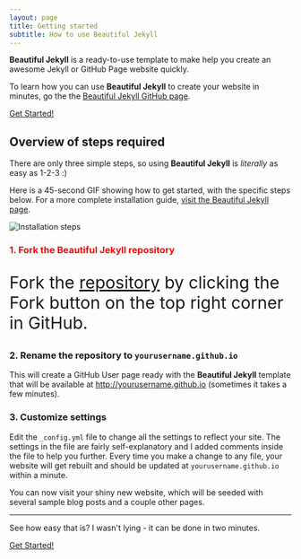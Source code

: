 ```yaml
---
layout: page
title: Getting started
subtitle: How to use Beautiful Jekyll
---
```


**Beautiful Jekyll** is a ready-to-use template to make help you create an awesome Jekyll or GitHub Page website quickly. 

To learn how you can use **Beautiful Jekyll** to create your website in minutes, go the the [Beautiful Jekyll GitHub page](https://github.com/daattali/beautiful-jekyll#readme).


<div class="get-started-wrap">
  <a class="btn btn-success btn-lg get-started-btn" href="https://github.com/daattali/beautiful-jekyll#readme">Get Started!</a>
</div>

## Overview of steps required

There are only three simple steps, so using **Beautiful Jekyll** is *literally* as easy as 1-2-3 :)    

Here is a 45-second GIF showing how to get started, with the specific steps below.  For a more complete installation guide, [visit the Beautiful Jekyll page](https://github.com/daattali/beautiful-jekyll#readme).

![Installation steps](img/install-steps.gif)

<div class="gs-section-01" markdown="1">

### 1. Fork the Beautiful Jekyll repository 

Fork the [repository](https://github.com/daattali/beautiful-jekyll) 
by clicking the Fork button on the top right corner in GitHub.

</div>

</div>

### 2. Rename the repository to `yourusername.github.io`

This will create a GitHub User page ready with the **Beautiful Jekyll** template that will be available at http://yourusername.github.io (sometimes it takes a few minutes).

### 3. Customize settings

Edit the `_config.yml` file to change all the settings to reflect your site.  The settings in the file are fairly self-explanatory and I added comments inside the file to help you further.  Every time you make a change to any file, your website will get rebuilt and should be updated at `yourusername.github.io` within a minute.

You can now visit your shiny new website, which will be seeded with several sample blog posts and a couple other pages.

---

See how easy that is? I wasn't lying - it can be done in two minutes.
<div class="get-started-wrap">
  <a class="btn btn-success btn-lg get-started-btn" href="https://github.com/daattali/beautiful-jekyll#readme">Get Started!</a>
</div>

<style>
.gs-section-01 h3 { 
     color: red }

.gs-section-01 p {
     font-size: 30px;
}
</style>
